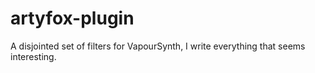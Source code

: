 # artyfox-plugin
A disjointed set of filters for VapourSynth, I write everything that seems interesting.
